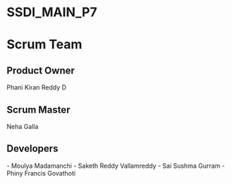 # SSDI_MAIN_P7

<h1>Scrum Team</h1>
<h2> Product Owner</h2>
Phani Kiran Reddy D
<h2>Scrum Master</h2>
Neha Galla
<h2>Developers</h2>
-  Moulya Madamanchi
-  Saketh Reddy Vallamreddy
-  Sai Sushma Gurram
-  Phiny Francis Govathoti

